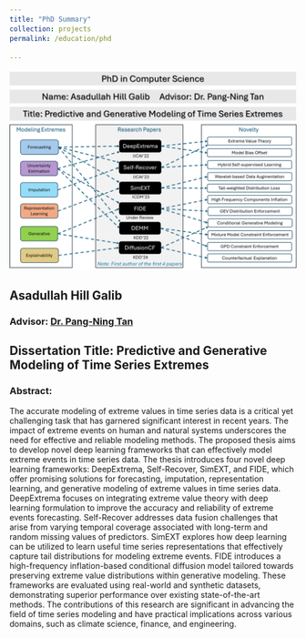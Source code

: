 ```yaml
---
title: "PhD Summary"
collection: projects
permalink: /education/phd 

---
```



![PhD Image](/images/galib_phd_research.png)

## Asadullah Hill Galib
### Advisor: [Dr. Pang-Ning Tan](https://www.cse.msu.edu/~ptan/)

## Dissertation Title: Predictive and Generative Modeling of Time Series Extremes

### Abstract: 
The accurate modeling of extreme values in time series data is a critical yet challenging task that has garnered significant interest in recent years. The impact of extreme events on human and natural systems underscores the need for effective and reliable modeling methods. The proposed thesis aims to develop novel deep learning frameworks that can effectively model extreme events in time series data. The thesis introduces four novel deep learning frameworks: DeepExtrema, Self-Recover, SimEXT, and FIDE, which offer promising solutions for forecasting, imputation, representation learning, and generative modeling of extreme values in time series data. DeepExtrema focuses on integrating extreme value theory with deep learning formulation to improve the accuracy and reliability of extreme events forecasting. Self-Recover addresses data fusion challenges that arise from varying temporal coverage associated with long-term and random missing values of predictors. SimEXT  explores how deep learning can be utilized to learn useful time series representations that effectively capture tail distributions for modeling extreme events. FIDE introduces a high-frequency inflation-based conditional diffusion model tailored towards preserving extreme value distributions within generative modeling. These frameworks are evaluated using real-world and synthetic datasets, demonstrating superior performance over existing state-of-the-art methods. The contributions of this research are significant in advancing the field of time series modeling and have practical implications across various domains, such as climate science, finance, and engineering.
 